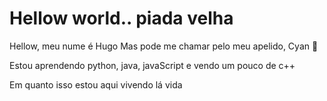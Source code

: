 # Hellow world.. piada velha

Hellow, meu nume é Hugo
Mas pode me chamar pelo meu apelido, Cyan 🦊

Estou aprendendo python, java, javaScript e vendo um pouco de c++

Em quanto isso estou aqui vivendo lá vida
